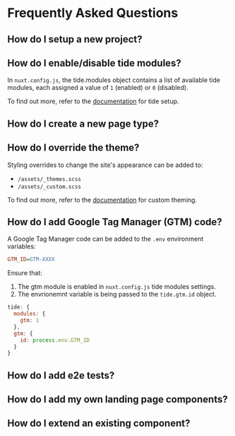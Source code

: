 # Frequently Asked Questions

## How do I setup a new project?

<!-- TODO: Documentation for creating new project. -->

## How do I enable/disable tide modules?

In `nuxt.config.js`, the tide.modules object contains a list of available tide
modules, each assigned a value of `1` (enabled) or `0` (disabled).

To find out more, refer to the [documentation](README.md#setup) for tide setup.

## How do I create a new page type?

<!-- TODO: Documentation for creating new page types. -->

## How do I override the theme?

Styling overrides to change the site's appearance can be added to:

- `/assets/_themes.scss`
- `/assets/_custom.scss`

To find out more, refer to the [documentation](README.md) for custom theming.

## How do I add Google Tag Manager (GTM) code?

A Google Tag Manager code can be added to the `.env` environment variables:

```ini
GTM_ID=GTM-XXXX
```

Ensure that:

1. The gtm module is enabled in `nuxt.config.js` tide modules settings.
2. The envrionemnt variable is being passed to the `tide.gtm.id` object.

```js
tide: {
  modules: {
    gtm: 1
  },
  gtm: {
    id: process.env.GTM_ID
  }
}
```

## How do I add e2e tests?

<!-- TODO: Documentation for creating e2e tests. -->

## How do I add my own landing page components?

<!-- TODO: Documentation for creating new components. -->

## How do I extend an existing component?

<!-- TODO: Documentation for extending existing components. -->
